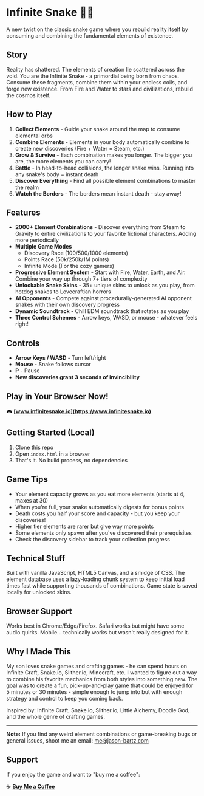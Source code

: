 # Infinite Snake 🐍✨

A new twist on the classic snake game where you rebuild reality itself by consuming and combining the fundamental elements of existence.

## Story

Reality has shattered. The elements of creation lie scattered across the void. You are the Infinite Snake - a primordial being born from chaos. Consume these fragments, combine them within your endless coils, and forge new existence. From Fire and Water to stars and civilizations, rebuild the cosmos itself.

## How to Play

1. **Collect Elements** - Guide your snake around the map to consume elemental orbs
2. **Combine Elements** - Elements in your body automatically combine to create new discoveries (Fire + Water = Steam, etc.)
3. **Grow & Survive** - Each combination makes you longer. The bigger you are, the more elements you can carry!
4. **Battle** - In head-to-head collisions, the longer snake wins. Running into any snake's body = instant death
5. **Discover Everything** - Find all possible element combinations to master the realm
6. **Watch the Borders** - The borders mean instant death - stay away!

## Features

- **2000+ Element Combinations** - Discover everything from Steam to Gravity to entire civilizations to your favorite fictional characters. Adding more periodically
- **Multiple Game Modes**
  - Discovery Race (100/500/1000 elements)
  - Points Race (50k/250k/1M points)
  - Infinite Mode (For the cozy gamers)
- **Progressive Element System** - Start with Fire, Water, Earth, and Air. Combine your way up through 7+ tiers of complexity
- **Unlockable Snake Skins** - 35+ unique skins to unlock as you play, from hotdog snakes to Lovecraftian horrors
- **AI Opponents** - Compete against procedurally-generated AI opponent snakes with their own discovery progress
- **Dynamic Soundtrack** - Chill EDM soundtrack that rotates as you play
- **Three Control Schemes** - Arrow keys, WASD, or mouse - whatever feels right!

## Controls

- **Arrow Keys / WASD** - Turn left/right
- **Mouse** - Snake follows cursor
- **P** - Pause
- **New discoveries grant 3 seconds of invincibility**

## Play in Your Browser Now!

🎮 **[www.infinitesnake.io](https://www.infinitesnake.io)**

## Getting Started (Local)

1. Clone this repo
2. Open `index.html` in a browser
3. That's it. No build process, no dependencies

## Game Tips

- Your element capacity grows as you eat more elements (starts at 4, maxes at 30)
- When you're full, your snake automatically digests for bonus points
- Death costs you half your score and capacity - but you keep your discoveries!
- Higher tier elements are rarer but give way more points
- Some elements only spawn after you've discovered their prerequisites
- Check the discovery sidebar to track your collection progress

## Technical Stuff

Built with vanilla JavaScript, HTML5 Canvas, and a smidge of CSS. The element database uses a lazy-loading chunk system to keep initial load times fast while supporting thousands of combinations. Game state is saved locally for unlocked skins.

## Browser Support

Works best in Chrome/Edge/Firefox. Safari works but might have some audio quirks. Mobile... technically works but wasn't really designed for it.

## Why I Made This

My son loves snake games and crafting games - he can spend hours on Infinite Craft, Snake.io, Slither.io, Minecraft, etc. I wanted to figure out a way to combine his favorite mechanics from both styles into something new. The goal was to create a fun, pick-up-and-play game that could be enjoyed for 5 minutes or 30 minutes - simple enough to jump into but with enough strategy and control to keep you coming back.

Inspired by: Infinite Craft, Snake.io, Slither.io, Little Alchemy, Doodle God, and the whole genre of crafting games.

---

**Note:** If you find any weird element combinations or game-breaking bugs or general issues, shoot me an email: me@jason-bartz.com

## Support

If you enjoy the game and want to "buy me a coffee":

☕ **[Buy Me a Coffee](https://buymeacoffee.com/jsnbrtz)**